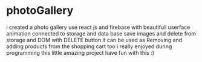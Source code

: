 # photoGallery
i created a photo gallery use react js and firebase with beautifull userface animation
connected to storage and data base save images and delete from storage and DOM with DELETE button
it can be used as Removing and adding products from the shopping cart too
i really enjoyed during programming this little amazing project have fun with this :)
